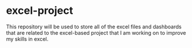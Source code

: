 # excel-project
This repository will be used to store all of the excel files and dashboards that are related to the excel-based project that I am working on to improve my skills in excel.
